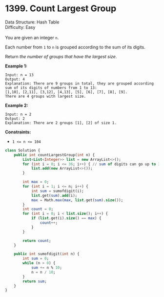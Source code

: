 # 1399. Count Largest Group  

  Data Structure: Hash Table </br> Difficulty: Easy </br> </br>You are given an integer `n`.

Each number from `1` to `n` is grouped according to the sum of its digits.

Return *the number of groups that have the largest size*.

**Example 1:**

```plain text
Input: n = 13
Output: 4
Explanation: There are 9 groups in total, they are grouped according sum of its digits of numbers from 1 to 13:
[1,10], [2,11], [3,12], [4,13], [5], [6], [7], [8], [9].
There are 4 groups with largest size.
```

**Example 2:**

```plain text
Input: n = 2
Output: 2
Explanation: There are 2 groups [1], [2] of size 1.
```

**Constraints:**

- `1 <= n <= 104`
```sql
class Solution {
    public int countLargestGroup(int n) {
        List<List<Integer>> list = new ArrayList<>();
        for (int i = 0; i <= 36; i++) { // sum of digits can go up to 36
            list.add(new ArrayList<>());
        }

        int max = 0;
        for (int i = 1; i <= n; i++) {
            int sum = sumofdigit(i);
            list.get(sum).add(i);
            max = Math.max(max, list.get(sum).size());
        }
        int count = 0;
        for (int i = 0; i < list.size(); i++) {
            if (list.get(i).size() == max) {
                count++;
            }
        }

        return count;
    }

    public int sumofdigit(int n) {
        int sum = 0;
        while (n > 0) {
            sum += n % 10;
            n = n / 10;
        }
        return sum;
    }
}
```

